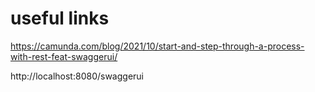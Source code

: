 # useful links

https://camunda.com/blog/2021/10/start-and-step-through-a-process-with-rest-feat-swaggerui/

http://localhost:8080/swaggerui